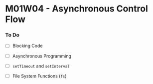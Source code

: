 # M01W04 - Asynchronous Control Flow

### To Do
* [ ] Blocking Code
* [ ] Asynchronous Programming
* [ ] `setTimeout` and `setInterval`
* [ ] File System Functions (`fs`)


























